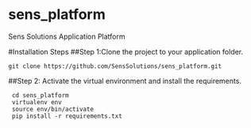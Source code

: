 # sens_platform
Sens Solutions Application Platform

#Installation Steps
##Step 1:Clone the project to your application folder.

    git clone https://github.com/SensSolutions/sens_platform.git

##Step 2: Activate the virtual environment and install the requirements.
 
     cd sens_platform
     virtualenv env
     source env/bin/activate
     pip install -r requirements.txt 
